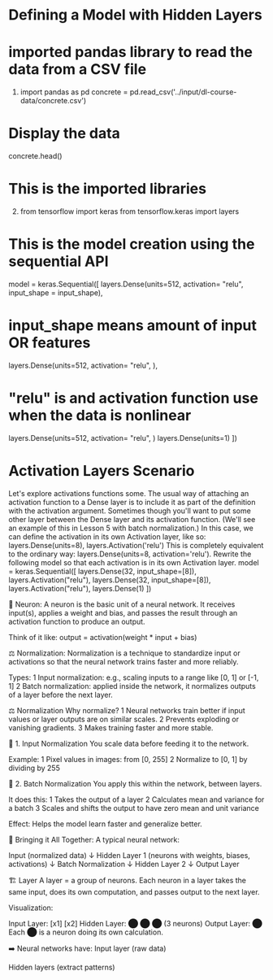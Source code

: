 # Defining a Model with Hidden Layers

# imported pandas library to read the data from a CSV file

1. import pandas as pd
   concrete = pd.read_csv('../input/dl-course-data/concrete.csv')

# Display the data

concrete.head()

# This is the imported libraries

2. from tensorflow import keras
   from tensorflow.keras import layers

# This is the model creation using the sequential API

model = keras.Sequential([
layers.Dense(units=512, activation= "relu", input_shape = input_shape),

# input_shape means amount of input OR features

layers.Dense(units=512, activation= "relu", ),

# "relu" is and activation function use when the data is nonlinear

layers.Dense(units=512, activation= "relu", )
layers.Dense(units=1)
])

# Activation Layers Scenario

Let's explore activations functions some.
The usual way of attaching an activation function to a Dense layer is to include it as part of the definition with the activation argument. Sometimes though you'll want to put some other layer between the Dense layer and its activation function. (We'll see an example of this in Lesson 5 with batch normalization.) In this case, we can define the activation in its own Activation layer, like so:
layers.Dense(units=8),
layers.Activation('relu')
This is completely equivalent to the ordinary way: layers.Dense(units=8, activation='relu').
Rewrite the following model so that each activation is in its own Activation layer.
model = keras.Sequential([
layers.Dense(32, input_shape=[8]),
layers.Activation("relu"),
layers.Dense(32, input_shape=[8]),
layers.Activation("relu"),
layers.Dense(1)
])

🧠 Neuron:
A neuron is the basic unit of a neural network.
It receives input(s), applies a weight and bias, and passes the result through an activation function to produce an output.

Think of it like:
output = activation(weight \* input + bias)

⚖️ Normalization:
Normalization is a technique to standardize input or activations so that the neural network trains faster and more reliably.

Types:
1 Input normalization: e.g., scaling inputs to a range like [0, 1] or [-1, 1]
2 Batch normalization: applied inside the network, it normalizes outputs of a layer before the next layer.

⚖️ Normalization
Why normalize?
1 Neural networks train better if input values or layer outputs are on similar scales.
2 Prevents exploding or vanishing gradients.
3 Makes training faster and more stable.

📌 1. Input Normalization
You scale data before feeding it to the network.

Example:
1 Pixel values in images: from [0, 255]
2 Normalize to [0, 1] by dividing by 255

📌 2. Batch Normalization
You apply this within the network, between layers.

It does this:
1 Takes the output of a layer
2 Calculates mean and variance for a batch
3 Scales and shifts the output to have zero mean and unit variance

Effect: Helps the model learn faster and generalize better.

🧠 Bringing it All Together:
A typical neural network:

Input (normalized data)
↓
Hidden Layer 1 (neurons with weights, biases, activations)
↓
Batch Normalization
↓
Hidden Layer 2
↓
Output Layer

🏗️ Layer
A layer = a group of neurons.
Each neuron in a layer takes the same input, does its own computation, and passes output to the next layer.

Visualization:

Input Layer: [x1] [x2]
Hidden Layer: ⬤ ⬤ ⬤ (3 neurons)
Output Layer: ⬤
Each ⬤ is a neuron doing its own calculation.

➡️ Neural networks have:
Input layer (raw data)

Hidden layers (extract patterns)

<!-- Output layer (gives prediction/class) -->
